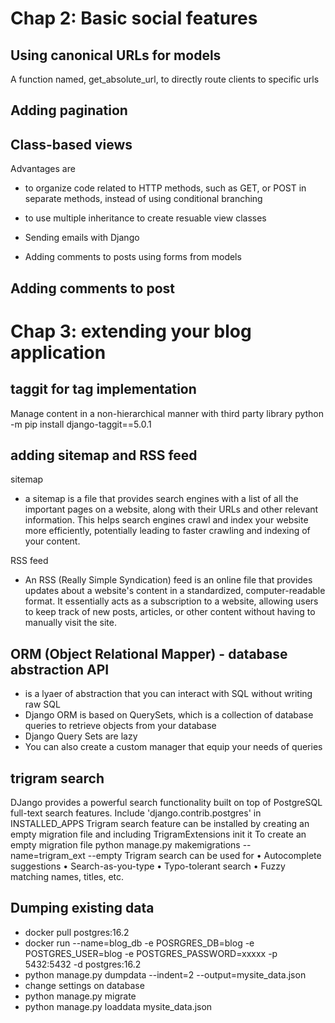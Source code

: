 # Chap 2: Basic social features
## Using canonical URLs for models
A function named, get_absolute_url, to directly route clients to specific urls

## Adding pagination

## Class-based views
Advantages are
- to organize code related to HTTP methods, such as GET, or POST in separate methods, instead of using conditional branching
- to use multiple inheritance to create resuable view classes

- Sending emails with Django
- Adding comments to posts using forms from models

## Adding comments to post


# Chap 3: extending your blog application

## taggit for tag implementation
Manage content in a non-hierarchical manner with third party library
python -m pip install django-taggit==5.0.1

## adding sitemap and RSS feed
sitemap
- a sitemap is a file that provides search engines with a list of all the important pages on a website, along with their URLs and other relevant information. This helps search engines crawl and index your website more efficiently, potentially leading to faster crawling and indexing of your content. 

RSS feed
- An RSS (Really Simple Syndication) feed is an online file that provides updates about a website's content in a standardized, computer-readable format. It essentially acts as a subscription to a website, allowing users to keep track of new posts, articles, or other content without having to manually visit the site.

## ORM (Object Relational Mapper) - database abstraction API
- is a lyaer of abstraction that you can interact with SQL without writing raw SQL
- Django ORM is based on QuerySets, which is a collection of database queries to retrieve objects from your database
- Django Query Sets are lazy
- You can also create a custom manager that equip your needs of queries


## trigram search
DJango provides a powerful search functionality built on top of PostgreSQL full-text search features.
Include 'django.contrib.postgres' in INSTALLED_APPS
Trigram search feature can be installed by creating an empty migration file and including TrigramExtensions init it 
To create an empty migration file
python manage.py makemigrations --name=trigram_ext --empty <appname>
Trigram search can be used for
    •    Autocomplete suggestions
    •    Search-as-you-type
    •    Typo-tolerant search
    •    Fuzzy matching names, titles, etc.
    
## Dumping existing data
- docker pull postgres:16.2
- docker run --name=blog_db -e POSRGRES_DB=blog -e POSTGRES_USER=blog -e POSTGRES_PASSWORD=xxxxx -p 5432:5432 -d postgres:16.2
- python manage.py dumpdata --indent=2 --output=mysite_data.json
- change settings on database
- python manage.py migrate
- python manage.py loaddata mysite_data.json

